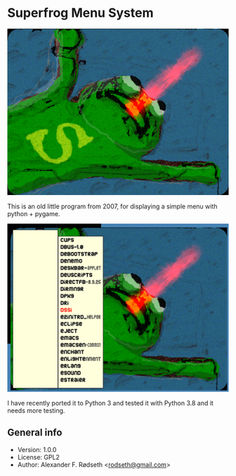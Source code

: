 Superfrog Menu System
=====================

![superfrog](img/superfrog.png)

This is an old little program from 2007, for displaying a simple menu with python + pygame.

![screenshot](img/screenshot.png)

I have recently ported it to Python 3 and tested it with Python 3.8 and it needs more testing.

General info
------------

* Version: 1.0.0
* License: GPL2
* Author: Alexander F. Rødseth &lt;rodseth@gmail.com&gt;

